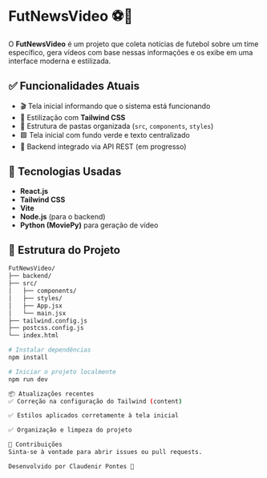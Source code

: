 # FutNewsVideo ⚽🎥

O **FutNewsVideo** é um projeto que coleta notícias de futebol sobre um time específico, gera vídeos com base nessas informações e os exibe em uma interface moderna e estilizada.

## ✅ Funcionalidades Atuais

- 🎬 Tela inicial informando que o sistema está funcionando
- 🎨 Estilização com **Tailwind CSS**
- 🧩 Estrutura de pastas organizada (`src`, `components`, `styles`)
- 🟩 Tela inicial com fundo verde e texto centralizado
- 🔧 Backend integrado via API REST (em progresso)

## 🚀 Tecnologias Usadas

- **React.js**
- **Tailwind CSS**
- **Vite**
- **Node.js** (para o backend)
- **Python (MoviePy)** para geração de vídeo

## 📁 Estrutura do Projeto

```bash
FutNewsVideo/
├── backend/
├── src/
│   ├── components/
│   ├── styles/
│   ├── App.jsx
│   └── main.jsx
├── tailwind.config.js
├── postcss.config.js
└── index.html

# Instalar dependências
npm install

# Iniciar o projeto localmente
npm run dev

📦 Atualizações recentes
✅ Correção na configuração do Tailwind (content)

✅ Estilos aplicados corretamente à tela inicial

✅ Organização e limpeza do projeto

🔗 Contribuições
Sinta-se à vontade para abrir issues ou pull requests.

Desenvolvido por Claudenir Pontes 🚀


